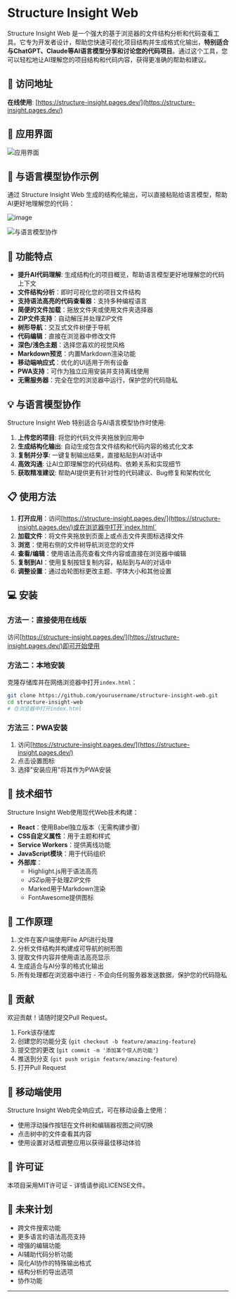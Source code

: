 # Structure Insight Web

Structure Insight Web 是一个强大的基于浏览器的文件结构分析和代码查看工具。它专为开发者设计，帮助您快速可视化项目结构并生成格式化输出，**特别适合与ChatGPT、Claude等AI语言模型分享和讨论您的代码项目**。通过这个工具，您可以轻松地让AI理解您的项目结构和代码内容，获得更准确的帮助和建议。

## 🔗 访问地址

**在线使用**: [https://structure-insight.pages.dev/](https://structure-insight.pages.dev/)

## 📸 应用界面

![应用界面](https://github.com/user-attachments/assets/ff79f825-924b-400c-9599-3c837d1810b0)

## 🤖 与语言模型协作示例

通过 Structure Insight Web 生成的结构化输出，可以直接粘贴给语言模型，帮助AI更好地理解您的代码：

![image](https://github.com/user-attachments/assets/c78f4a37-aaa1-49c1-9462-fe82e676f24b)

![与语言模型协作](https://github.com/user-attachments/assets/87d0c78a-ad88-4e88-aa04-0d1fecd69563)

## 🌟 功能特点

- **提升AI代码理解**: 生成结构化的项目概览，帮助语言模型更好地理解您的代码上下文
- **文件结构分析**：即时可视化您的项目文件结构
- **支持语法高亮的代码查看器**：支持多种编程语言
- **简便的文件加载**：拖放文件夹或使用文件夹选择器
- **ZIP文件支持**：自动解压并处理ZIP文件
- **树形导航**：交互式文件树便于导航
- **代码编辑**：直接在浏览器中修改文件
- **深色/浅色主题**：选择您喜欢的视觉风格
- **Markdown预览**：内置Markdown渲染功能
- **移动端响应式**：优化的UI适用于所有设备
- **PWA支持**：可作为独立应用安装并支持离线使用
- **无需服务器**：完全在您的浏览器中运行，保护您的代码隐私

## 💡 与语言模型协作

Structure Insight Web 特别适合与AI语言模型协作时使用:

1. **上传您的项目**: 将您的代码文件夹拖放到应用中
2. **生成结构化输出**: 自动生成包含文件结构和代码内容的格式化文本
3. **复制并分享**: 一键复制输出结果，直接粘贴到AI对话中
4. **高效沟通**: 让AI立即理解您的代码结构、依赖关系和实现细节
5. **获取精准建议**: 帮助AI提供更有针对性的代码建议、Bug修复和架构优化

## 📋 使用方法

1. **打开应用**：访问[https://structure-insight.pages.dev/](https://structure-insight.pages.dev/)或在浏览器中打开`index.html`
2. **加载文件**：将文件夹拖放到页面上或点击文件夹图标选择文件
3. **浏览**：使用右侧的文件树导航浏览您的文件
4. **查看/编辑**：使用语法高亮查看文件内容或直接在浏览器中编辑
5. **复制到AI**：使用复制按钮复制内容，粘贴到与AI的对话中
6. **调整设置**：通过齿轮图标更改主题、字体大小和其他设置

## 💻 安装

### 方法一：直接使用在线版
访问[https://structure-insight.pages.dev/](https://structure-insight.pages.dev/)即可开始使用

### 方法二：本地安装
克隆存储库并在网络浏览器中打开`index.html`：

```bash
git clone https://github.com/yourusername/structure-insight-web.git
cd structure-insight-web
# 在浏览器中打开index.html
```

### 方法三：PWA安装
1. 访问[https://structure-insight.pages.dev/](https://structure-insight.pages.dev/)
2. 点击设置图标
3. 选择"安装应用"将其作为PWA安装

## 🔧 技术细节

Structure Insight Web使用现代Web技术构建：

- **React**：使用Babel独立版本（无需构建步骤）
- **CSS自定义属性**：用于主题和样式
- **Service Workers**：提供离线功能
- **JavaScript模块**：用于代码组织
- **外部库**：
  - Highlight.js用于语法高亮
  - JSZip用于处理ZIP文件
  - Marked用于Markdown渲染
  - FontAwesome提供图标

## 🔄 工作原理

1. 文件在客户端使用File API进行处理
2. 分析文件结构并构建成可导航的树形图
3. 提取文件内容并使用语法高亮显示
4. 生成适合与AI分享的格式化输出
5. 所有处理都在浏览器中进行 - 不会向任何服务器发送数据，保护您的代码隐私

## 🤝 贡献

欢迎贡献！请随时提交Pull Request。

1. Fork该存储库
2. 创建您的功能分支 (`git checkout -b feature/amazing-feature`)
3. 提交您的更改 (`git commit -m '添加某个惊人的功能'`)
4. 推送到分支 (`git push origin feature/amazing-feature`)
5. 打开Pull Request

## 📱 移动端使用

Structure Insight Web完全响应式，可在移动设备上使用：
- 使用浮动操作按钮在文件树和编辑器视图之间切换
- 点击树中的文件查看其内容
- 使用设置对话框调整应用以获得最佳移动体验

## 📄 许可证

本项目采用MIT许可证 - 详情请参阅LICENSE文件。

## 🔮 未来计划

- 跨文件搜索功能
- 更多语言的语法高亮支持
- 增强的编辑功能
- AI辅助代码分析功能
- 简化AI协作的特殊输出格式
- 结构分析的导出选项
- 协作功能

---

